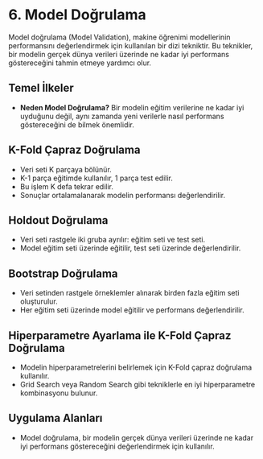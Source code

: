 # 6. Model Doğrulama

Model doğrulama (Model Validation), makine öğrenimi modellerinin performansını değerlendirmek için kullanılan bir dizi tekniktir. Bu teknikler, bir modelin gerçek dünya verileri üzerinde ne kadar iyi performans göstereceğini tahmin etmeye yardımcı olur.

## Temel İlkeler

- **Neden Model Doğrulama?** Bir modelin eğitim verilerine ne kadar iyi uyduğunu değil, aynı zamanda yeni verilerle nasıl performans göstereceğini de bilmek önemlidir.

## K-Fold Çapraz Doğrulama

- Veri seti K parçaya bölünür.
- K-1 parça eğitimde kullanılır, 1 parça test edilir.
- Bu işlem K defa tekrar edilir.
- Sonuçlar ortalamalanarak modelin performansı değerlendirilir.

## Holdout Doğrulama

- Veri seti rastgele iki gruba ayrılır: eğitim seti ve test seti.
- Model eğitim seti üzerinde eğitilir, test seti üzerinde değerlendirilir.

## Bootstrap Doğrulama

- Veri setinden rastgele örneklemler alınarak birden fazla eğitim seti oluşturulur.
- Her eğitim seti üzerinde model eğitilir ve performans değerlendirilir.

## Hiperparametre Ayarlama ile K-Fold Çapraz Doğrulama

- Modelin hiperparametrelerini belirlemek için K-Fold çapraz doğrulama kullanılır.
- Grid Search veya Random Search gibi tekniklerle en iyi hiperparametre kombinasyonu bulunur.

## Uygulama Alanları

- Model doğrulama, bir modelin gerçek dünya verileri üzerinde ne kadar iyi performans göstereceğini değerlendirmek için kullanılır.